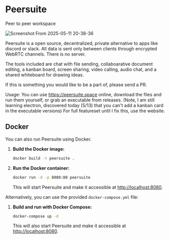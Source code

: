 # Peersuite
Peer to peer workspace

![Screenshot From 2025-05-11 20-38-36](https://github.com/user-attachments/assets/fccc483f-fa82-4e6c-9bdc-4a3d643f8004)


Peersuite is a open source, decentralized, private alternative to apps like discord or slack.
All data is sent only between clients through encrypted WebRTC channels. There is no server.

The tools included are chat with file sending, collaboarative document editing, a kanban board, screen sharing, video calling, audio chat, and a shared whiteboard for drawing ideas.

If this is something you would like to be a part of, please send a PR.

Usage: You can use https://peersuite.space online, download the files and run them yourself, or grab an executable from releases. (Note, I am still learning electron, discovered today (5/13) that you can't add a kanban card in the executable versions) For full featureset until I fix this, use the website.

## Docker

You can also run Peersuite using Docker.

1.  **Build the Docker image:**
    ```bash
    docker build -t peersuite .
    ```
2.  **Run the Docker container:**
    ```bash
    docker run -d -p 8080:80 peersuite
    ```
    This will start Peersuite and make it accessible at [http://localhost:8080](http://localhost:8080).

Alternatively, you can use the provided `docker-compose.yml` file:

1.  **Build and run with Docker Compose:**
    ```bash
    docker-compose up -d
    ```
    This will also start Peersuite and make it accessible at [http://localhost:8080](http://localhost:8080).



